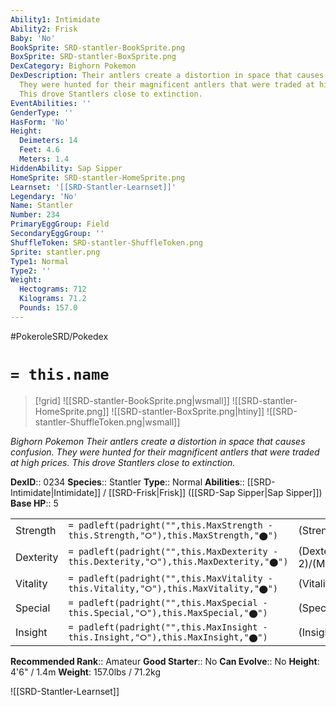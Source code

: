 ```yaml
---
Ability1: Intimidate
Ability2: Frisk
Baby: 'No'
BookSprite: SRD-stantler-BookSprite.png
BoxSprite: SRD-stantler-BoxSprite.png
DexCategory: Bighorn Pokemon
DexDescription: Their antlers create a distortion in space that causes confusion.
  They were hunted for their magnificent antlers that were traded at high prices.
  This drove Stantlers close to extinction.
EventAbilities: ''
GenderType: ''
HasForm: 'No'
Height:
  Deimeters: 14
  Feet: 4.6
  Meters: 1.4
HiddenAbility: Sap Sipper
HomeSprite: SRD-stantler-HomeSprite.png
Learnset: '[[SRD-Stantler-Learnset]]'
Legendary: 'No'
Name: Stantler
Number: 234
PrimaryEggGroup: Field
SecondaryEggGroup: ''
ShuffleToken: SRD-stantler-ShuffleToken.png
Sprite: stantler.png
Type1: Normal
Type2: ''
Weight:
  Hectograms: 712
  Kilograms: 71.2
  Pounds: 157.0
---
```


#PokeroleSRD/Pokedex

# `= this.name`

> [!grid]
> ![[SRD-stantler-BookSprite.png|wsmall]]
> ![[SRD-stantler-HomeSprite.png]]
> ![[SRD-stantler-BoxSprite.png|htiny]]
> ![[SRD-stantler-ShuffleToken.png|wsmall]]


*Bighorn Pokemon*
*Their antlers create a distortion in space that causes confusion. They were hunted for their magnificent antlers that were traded at high prices. This drove Stantlers close to extinction.*

**DexID**:: 0234
**Species**:: Stantler
**Type**:: Normal
**Abilities**:: [[SRD-Intimidate|Intimidate]] / [[SRD-Frisk|Frisk]] ([[SRD-Sap Sipper|Sap Sipper]])
**Base HP**:: 5

|           |                                                                                        |                                          |
| --------- | -------------------------------------------------------------------------------------- | ---------------------------------------- |
| Strength  | `= padleft(padright("",this.MaxStrength - this.Strength,"⭘"),this.MaxStrength,"⬤")`    | (Strength::3)/(MaxStrength::6)   |
| Dexterity | `= padleft(padright("",this.MaxDexterity - this.Dexterity,"⭘"),this.MaxDexterity,"⬤")` | (Dexterity:: 2)/(MaxDexterity::5) |
| Vitality  | `= padleft(padright("",this.MaxVitality - this.Vitality,"⭘"),this.MaxVitality,"⬤")`    | (Vitality::2)/(MaxVitality::4)   |
| Special   | `= padleft(padright("",this.MaxSpecial - this.Special,"⭘"),this.MaxSpecial,"⬤")`       | (Special::1)/(MaxSpecial::5)     |
| Insight   | `= padleft(padright("",this.MaxInsight - this.Insight,"⭘"),this.MaxInsight,"⬤")`       | (Insight::2)/(MaxInsight::4)     |


**Recommended Rank**:: Amateur
**Good Starter**:: No
**Can Evolve**:: No
**Height**: 4'6" / 1.4m
**Weight**: 157.0lbs / 71.2kg

![[SRD-Stantler-Learnset]]